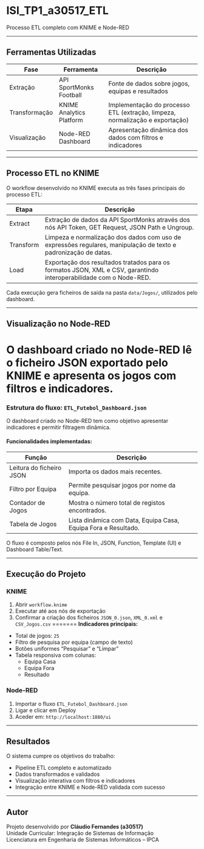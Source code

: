 # ISI_TP1_a30517_ETL  
Processo ETL completo com KNIME e Node-RED

---

## Ferramentas Utilizadas

| Fase | Ferramenta | Descrição |
|------|-------------|-----------|
| Extração | API SportMonks Football | Fonte de dados sobre jogos, equipas e resultados |
| Transformação | KNIME Analytics Platform | Implementação do processo ETL (extração, limpeza, normalização e exportação) |
| Visualização | Node-RED Dashboard | Apresentação dinâmica dos dados com filtros e indicadores |

---

## Processo ETL no KNIME

O workflow desenvolvido no KNIME executa as três fases principais do processo ETL:

| Etapa | Descrição |
|-------|------------|
| Extract | Extração de dados da API SportMonks através dos nós API Token, GET Request, JSON Path e Ungroup. |
| Transform | Limpeza e normalização dos dados com uso de expressões regulares, manipulação de texto e padronização de datas. |
| Load | Exportação dos resultados tratados para os formatos JSON, XML e CSV, garantindo interoperabilidade com o Node-RED. |

Cada execução gera ficheiros de saída na pasta `data/Jogos/`, utilizados pelo dashboard.

---

## Visualização no Node-RED

O dashboard criado no Node-RED lê o ficheiro JSON exportado pelo KNIME e apresenta os jogos com filtros e indicadores.
=======
### Estrutura do fluxo: `ETL_Futebol_Dashboard.json`

O dashboard criado no Node-RED tem como objetivo apresentar indicadores e permitir filtragem dinâmica.

#### Funcionalidades implementadas:

| Função | Descrição |
|--------|------------|
| Leitura do ficheiro JSON | Importa os dados mais recentes. |
| Filtro por Equipa | Permite pesquisar jogos por nome da equipa. |
| Contador de Jogos | Mostra o número total de registos encontrados. |
| Tabela de Jogos | Lista dinâmica com Data, Equipa Casa, Equipa Fora e Resultado. |

O fluxo é composto pelos nós File In, JSON, Function, Template (UI) e Dashboard Table/Text.

---

## Execução do Projeto

### KNIME
1. Abrir `workflow.knime`  
2. Executar até aos nós de exportação  
3. Confirmar a criação dos ficheiros `JSON_0.json`, `XML_0.xml` e `CSV_Jogos.csv`
=======
**Indicadores principais:**
- Total de jogos: `25`
- Filtro de pesquisa por equipa (campo de texto)
- Botões uniformes “Pesquisar” e “Limpar”
- Tabela responsiva com colunas:
  - Equipa Casa  
  - Equipa Fora  
  - Resultado  

### Node-RED
1. Importar o fluxo `ETL_Futebol_Dashboard.json`  
2. Ligar e clicar em Deploy  
3. Aceder em: `http://localhost:1880/ui`

---

## Resultados

O sistema cumpre os objetivos do trabalho:
- Pipeline ETL completo e automatizado  
- Dados transformados e validados  
- Visualização interativa com filtros e indicadores  
- Integração entre KNIME e Node-RED validada com sucesso  

---

## Autor

Projeto desenvolvido por **Cláudio Fernandes (a30517)**  
Unidade Curricular: Integração de Sistemas de Informação  
Licenciatura em Engenharia de Sistemas Informáticos – IPCA
